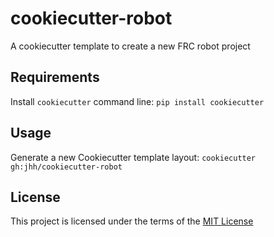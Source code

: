 cookiecutter-robot
==================

A cookiecutter template to create a new FRC robot project

Requirements
------------
Install `cookiecutter` command line: `pip install cookiecutter`    

Usage
-----
Generate a new Cookiecutter template layout: `cookiecutter gh:jhh/cookiecutter-robot`    

License
-------
This project is licensed under the terms of the [MIT License](/LICENSE)
